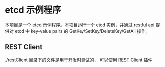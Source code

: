 # etcd 示例程序

本项目是一个 etcd 示例程序。本项目运行一个 etcd 实例，并通过 restful api 提供对 etcd 中 key-value pairs 的 GetKey/SetKey/DeleteKey/GetAll 操作。

## REST Client

./restClient 目录下的文件是用于开发时测试的， 可以使用 [REST Client](https://marketplace.visualstudio.com/items?itemName=humao.rest-client) 插件
